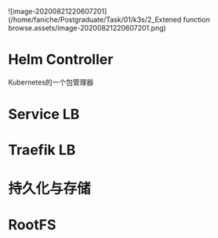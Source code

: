 ![image-20200821220607201](/home/faniche/Postgraduate/Task/01/k3s/2_Extened function browse.assets/image-20200821220607201.png)

# Helm Controller

Kubernetes的一个包管理器

# Service LB

# Traefik LB

# 持久化与存储

# RootFS